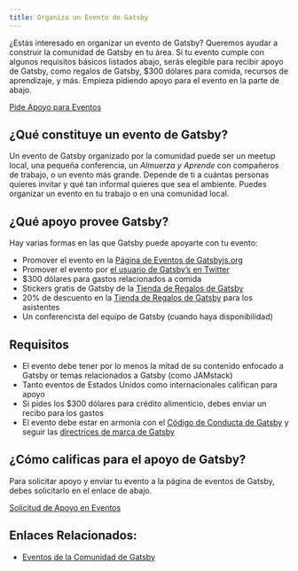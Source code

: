 ```yaml
---
title: Organiza un Evento de Gatsby
---
```


¿Estás interesado en organizar un evento de Gatsby? Queremos ayudar a construir la comunidad de Gatsby en tu área. Si tu evento cumple con algunos requisitos básicos listados abajo, serás elegible para recibir apoyo de Gatsby, como regalos de Gatsby, \$300 dólares para comida, recursos de aprendizaje, y más. Empieza pidiendo apoyo para el evento en la parte de abajo.

[Pide Apoyo para Eventos](https://airtable.com/shrpwc99yogJm9sfI)

## ¿Qué constituye un evento de Gatsby?

Un evento de Gatsby organizado por la comunidad puede ser un meetup local, una pequeña conferencia, un _Almuerza y Aprende_ con compañeros de trabajo, o un evento más grande. Depende de ti a cuántas personas quieres invitar y qué tan informal quieres que sea el ambiente. Puedes organizar un evento en tu trabajo o en una comunidad local.

## ¿Qué apoyo provee Gatsby?

Hay varias formas en las que Gatsby puede apoyarte con tu evento:

- Promover el evento en la [Página de Eventos de Gatsbyjs.org](/contributing/events/)
- Promover el evento por [el usuario de Gatsby’s en Twitter](https://twitter.com/gatsbyjs)
- \$300 dólares para gastos relacionados a comida
- Stickers gratis de Gatsby de la [Tienda de Regalos de Gatsby](https://store.gatsbyjs.org/)
- 20% de descuento en la [Tienda de Regalos de Gatsby](https://store.gatsbyjs.org/) para los asistentes
- Un conferencista del equipo de Gatsby (cuando haya disponibilidad)

## Requisitos

- El evento debe tener por lo menos la mitad de su contenido enfocado a Gatsby or temas relacionados a Gatsby (como JAMstack)
- Tanto eventos de Estados Unidos como internacionales califican para apoyo
- Si pides los \$300 dólares para crédito alimenticio, debes enviar un recibo para los gastos
- El evento debe estar en armonía con el [Código de Conducta de Gatsby](/contributing/code-of-conduct/) y seguir las [directrices de marca de Gatsby](/guidelines/logo/)

## ¿Cómo calificas para el apoyo de Gatsby?

Para solicitar apoyo y enviar tu evento a la página de eventos de Gatsby, debes solicitarlo en el enlace de abajo.

[Solicitud de Apoyo en Eventos](https://airtable.com/shrpwc99yogJm9sfI)

## Enlaces Relacionados:

- [Eventos de la Comunidad de Gatsby](/contributing/events/)
